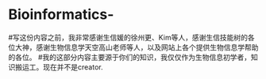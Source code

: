 # Bioinformatics-
#写这份内容之前，我非常感谢生信媛的徐州更、Kim等人，感谢生信技能树的各位大神，感谢生物信息学天空高山老师等人，以及网站上各个提供生物信息学帮助的各位。
#我的这部分内容主要源于你们的知识，我仅仅作为生物信息初学者，知识搬运工。现在并不是creator.
